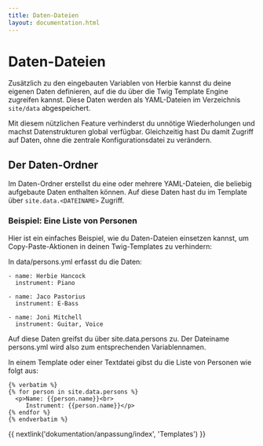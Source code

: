 ```yaml
---
title: Daten-Dateien
layout: documentation.html
---
```


# Daten-Dateien

Zusätzlich zu den eingebauten Variablen von Herbie kannst du deine eigenen Daten
definieren, auf die du über die Twig Template Engine zugreifen kannst. Diese 
Daten werden als YAML-Dateien im Verzeichnis `site/data` abgespeichert.

Mit diesem nützlichen Feature verhinderst du unnötige Wiederholungen und machst
Datenstrukturen global verfügbar. Gleichzeitig hast Du damit Zugriff auf Daten, 
ohne die zentrale Konfigurationsdatei zu verändern.


## Der Daten-Ordner

Im Daten-Ordner erstellst du eine oder mehrere YAML-Dateien, die beliebig
aufgebaute Daten enthalten können. Auf diese Daten hast du im Template über
`site.data.<DATEINAME>` Zugriff.


### Beispiel: Eine Liste von Personen

Hier ist ein einfaches Beispiel, wie du Daten-Dateien einsetzen kannst, um
Copy-Paste-Aktionen in deinen Twig-Templates zu verhindern:

In data/persons.yml erfasst du die Daten:

    - name: Herbie Hancock
      instrument: Piano

    - name: Jaco Pastorius
      instrument: E-Bass

    - name: Joni Mitchell
      instrument: Guitar, Voice

Auf diese Daten greifst du über site.data.persons zu. Der Dateiname persons.yml
wird also zum entsprechenden Variablennamen.

In einem Template oder einer Textdatei gibst du die Liste von Personen wie folgt
aus:

    {% verbatim %}
    {% for person in site.data.persons %}
      <p>Name: {{person.name}}<br>
         Instrument: {{person.name}}</p>
    {% endfor %}
    {% endverbatim %}


{{ nextlink('dokumentation/anpassung/index', 'Templates') }}
